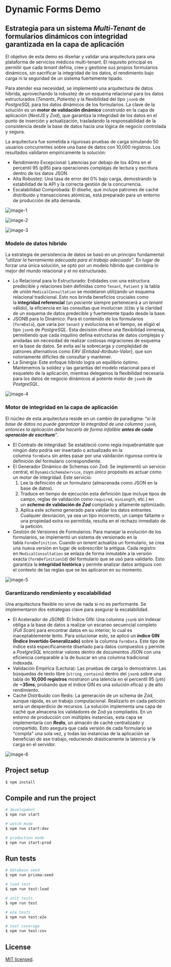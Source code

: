 # Dynamic Forms Demo

## **Estrategia para un sistema *Multi-Tenant* de formularios dinámicos con integridad garantizada en la capa de aplicación**

El objetivo de esta demo es diseñar y validar una arquitectura para una plataforma de servicios médicos multi-tenant. El requisito principal es permitir que cada *tenant* defina, cree y gestione sus propios formularios dinámicos, sin sacrificar la integridad de los datos, el rendimiento bajo carga ni la seguridad de un sistema fuertemente tipado.

Para atender esa necesidad, se implementó una arquitectura de datos híbrida, aprovechando la robustez de un esquema relacional para los datos estructurados (*Tenants*, *Patients*) y la flexibilidad del tipo `jsonb` de *PostgreSQL* para los datos dinámicos de los formularios. La clave de la solución es un **motor de validación dinámico** construido en la capa de aplicación (*NestJS* y *Zod*), que garantiza la integridad de los datos en el punto de inserción y actualización, trasladando la responsabilidad de la consistencia desde la base de datos hacia una lógica de negocio controlada y segura.

La arquitectura fue sometida a rigurosas pruebas de carga simulando 50 usuarios concurrentes sobre una base de datos con 10,000 registros. Los resultados validaron empíricamente la solución:

- Rendimiento Excepcional: Latencias por debajo de los 40ms en el percentil 95 (p95) para operaciones complejas de lectura y escritura dentro de los datos JSON.
- Alta Robustez: Una tasa de error del 0% bajo carga, demostrando la estabilidad de la API y la correcta gestión de la concurrencia.
- Escalabilidad Comprobada: El diseño, que incluye patrones de caché distribuido y transacciones atómicas, está preparado para un entorno de producción de alta demanda.

![image-1](https://github.com/user-attachments/assets/dc60f131-50af-48ce-8f8a-14829af0b032)

![image-2](https://github.com/user-attachments/assets/c46a09cc-45a2-4c7a-be51-40dea393d039)

![image-3](https://github.com/user-attachments/assets/147cbf83-75d9-4730-8839-0092e991269a)

### Modelo de datos híbrido

La estrategia de persistencia de datos se basó en un principio fundamental: *”utilizar la herramienta adecuada para el trabajo adecuado”*. En lugar de forzar una única solución, se optó por un modelo híbrido que combina lo mejor del mundo relacional y el no estructurado.

- Lo Relacional para lo Estructurado: Entidades con una estructura predecible y relaciones bien definidas como `Tenant`, `Patient` y la tabla de unión `MedicalConsultation` se modelaron utilizando un esquema relacional tradicional. Esto nos brinda beneficios cruciales como la **integridad referencial** (un *paciente* siempre pertenecerá a un *tenant* válido), la eficiencia en las consultas que involucran `JOINs` y la claridad de un esquema de datos predecible y fuertemente tipado desde la base.
- JSONB para lo Dinámico: Para el contenido de los formularios (`formData`), que varía por `tenant` y evoluciona en el tiempo, se eligió el tipo `jsonb` de *PostgreSQL*. Esta decisión ofrece una flexibilidad inmensa, permitiendo que cada inquilino defina estructuras de datos complejas y anidadas sin necesidad de realizar costosas migraciones de esquema en la base de datos. Se evita así la sobrecarga y complejidad de patrones alternativos como *EAV (Entidad-Atributo-Valor)*, que son notoriamente difíciles de consultar y mantener.
- La Sinergia: Este enfoque híbrido logra un equilibrio óptimo. Mantenemos la solidez y las garantías del modelo relacional para el esqueleto de la aplicación, mientras delegamos la flexibilidad necesaria para los datos de negocio dinámicos al potente motor de `jsonb` de *PostgreSQL*.

![image-4](https://github.com/user-attachments/assets/f7a40c5b-ffdd-420f-a5fe-4170d4844937)

### Motor de integridad en la capa de aplicación

El núcleo de esta arquitectura reside en un cambio de paradigma: “*si la base de datos no puede garantizar la integridad de una columna `jsonb`, entonces la aplicación debe hacerlo de forma infalible **antes de cada operación de escritura**”*.

- El Contrato de Integridad: Se estableció como regla inquebrantable que ningún dato podría ser insertado o actualizado en la columna `formData` sin antes pasar por una validación rigurosa contra la definición del formulario correspondiente.
- El Generador Dinámico de Schemas con Zod: Se implementó un servicio central, el `DynamicSchemaService`, cuyo único propósito es actuar como un motor de integridad. Este servicio:
    1. Lee la definición de un formulario (almacenada como JSON en la base de datos).
    2. Traduce en tiempo de ejecución esta definición (que incluye tipos de campo, reglas de validación como `required`, `minLength`, etc.) en un ***schema* de validación de *Zod*** compilado y altamente optimizado.
    3. Aplica este *schema* generado para validar los datos entrantes. Cualquier desviación, ya sea un tipo incorrecto, un campo faltante o una propiedad extra no permitida, resulta en el rechazo inmediato de la petición.
- Gestión de Versiones de Formularios: Para manejar la evolución de los formularios, se implementó un sistema de versionado en la tabla `FormDefinition`. Cuando un *tenant* actualiza un formulario, se crea una nueva versión en lugar de sobrescribir la antigua. Cada registro en `MedicalConsultation` se enlaza de forma inmutable a la versión exacta (`formDefinitionId`) del formulario que se usó para validarlo. Esto garantiza la **integridad histórica** y permite analizar datos antiguos con el contexto de las reglas que se les aplicaron en su momento.

![image-5](https://github.com/user-attachments/assets/8349a533-fec3-4ccb-8350-0b7e6c69f27a)

### Garantizando rendimiento y escalabilidad

Una arquitectura flexible no sirve de nada si no es performante. Se implementaron dos estrategias clave para asegurar la escalabilidad.

- El Acelerador de JSONB: El Índice GIN: Una columna `jsonb` sin indexar obliga a la base de datos a realizar un escaneo secuencial completo (*Full Scan*) para encontrar datos en su interior, lo cual es inaceptablemente lento. Para solucionar esto, se aplicó un **índice GIN (Índice Invertido Generalizado)** sobre la columna `formData`. Este tipo de índice está específicamente diseñado para datos compuestos y permite a *PostgreSQL* encontrar valores dentro de documentos JSON con una eficiencia comparable a la de buscar en una columna tradicional indexada.
- Validación Empírica (Lectura): Las pruebas de carga lo demostraron. Las búsquedas de texto libre (`string_contains`) dentro del `jsonb` sobre una tabla de **10,000 registros** mostraron una latencia en el percentil 95 (`p95`) de **~35ms**, probando que el índice GIN es una solución eficaz y de alto rendimiento.
- Caché Distribuido con Redis: La generación de un schema de *Zod*, aunque rápida, es un trabajo computacional. Realizarlo en cada petición sería un desperdicio de recursos. La solución implementa una capa de caché que almacena los validadores de Zod ya compilados. En un entorno de producción con múltiples instancias, esta capa se implementaría con ***Redis***, un almacén de caché centralizado y compartido. Esto asegura que cada versión de cada formulario se "compila" una sola vez, y todas las instancias de la aplicación se benefician de ese trabajo, reduciendo drásticamente la latencia y la carga en el servidor.

![image-6](https://github.com/user-attachments/assets/467d242f-2a32-4375-80cf-ac30b7567f98)


## Project setup

```bash
$ npm install
```

## Compile and run the project

```bash
# development
$ npm run start

# watch mode
$ npm run start:dev

# production mode
$ npm run start:prod
```

## Run tests

```bash
# database seed
$ npm run prisma:seed

# load test
$ npm run test:load

# unit tests
$ npm run test

# e2e tests
$ npm run test:e2e

# test coverage
$ npm run test:cov
```

## License
[MIT licensed](https://github.com/nestjs/nest/blob/master/LICENSE).
